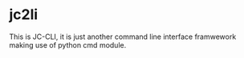 jc2li
=====

This is JC-CLI, it is just another command line interface framwework making use
of python cmd module.


